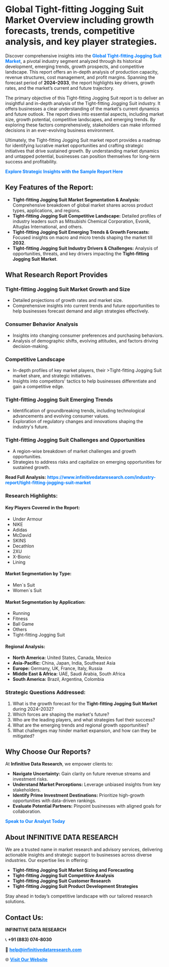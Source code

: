 <h1>Global Tight-fitting Jogging Suit Market Overview including growth forecasts, trends, competitive analysis, and key player strategies.</h1>
<p>
Discover comprehensive insights into the 
<a href="https://www.infinitivedataresearch.com/industry-report/tight-fitting-jogging-suit-market" rel="dofollow" style="color: #007BFF; text-decoration: none;"><strong>Global Tight-fitting Jogging Suit Market</strong></a>, a pivotal industry segment analyzed through its historical development, emerging trends, growth prospects, and competitive landscape. This report offers an in-depth analysis of production capacity, revenue structures, cost management, and profit margins. Spanning the forecast period of <strong>2024–2033</strong>, the report highlights key drivers, growth rates, and the market’s current and future trajectory.
</p>
<p>
The primary objective of this Tight-fitting Jogging Suit report is to deliver an insightful and in-depth analysis of the Tight-fitting Jogging Suit industry. It offers businesses a clear understanding of the market's current dynamics and future outlook. The report dives into essential aspects, including market size, growth potential, competitive landscapes, and emerging trends. By exploring these factors comprehensively, stakeholders can make informed decisions in an ever-evolving business environment.
</p>
<p>
Ultimately, the Tight-fitting Jogging Suit market report provides a roadmap for identifying lucrative market opportunities and crafting strategic initiatives that drive sustained growth. By understanding market dynamics and untapped potential, businesses can position themselves for long-term success and profitability.
</p>
<p>
<a href="https://www.infinitivedataresearch.com/request-sample/reportId=107816" style="color: #007BFF; text-decoration: none;"><strong>Explore Strategic Insights with the Sample Report Here</strong></a>
</p>

<h2>Key Features of the Report:</h2>
<ul>
<li><strong>Tight-fitting Jogging Suit Market Segmentation & Analysis:</strong> Comprehensive breakdown of global market shares across product types, applications, and regions.</li>
<li><strong>Tight-fitting Jogging Suit Competitive Landscape:</strong> Detailed profiles of industry leaders such as Mitsubishi Chemical Corporation, Evonik, Altuglas International, and others.</li>
<li><strong>Tight-fitting Jogging Suit Emerging Trends & Growth Forecasts:</strong> Focused insights on macro and micro trends shaping the market till <strong>2032</strong>.</li>
<li><strong>Tight-fitting Jogging Suit Industry Drivers & Challenges:</strong> Analysis of opportunities, threats, and key drivers impacting the <strong>Tight-fitting Jogging Suit Market</strong>.</li>
</ul>

<h2>What Research Report Provides</h2>
<h3>Tight-fitting Jogging Suit Market Growth and Size</h3>
<ul>
<li>Detailed projections of growth rates and market size.</li>
<li>Comprehensive insights into current trends and future opportunities to help businesses forecast demand and align strategies effectively.</li>
</ul>

<h3>Consumer Behavior Analysis</h3>
<ul>
<li>Insights into changing consumer preferences and purchasing behaviors.</li>
<li>Analysis of demographic shifts, evolving attitudes, and factors driving decision-making.</li>
</ul>

<h3>Competitive Landscape</h3>
<ul>
<li>In-depth profiles of key market players, their >Tight-fitting Jogging Suit market share, and strategic initiatives.</li>
<li>Insights into competitors' tactics to help businesses differentiate and gain a competitive edge.</li>
</ul>

<h3>Tight-fitting Jogging Suit Emerging Trends</h3>
<ul>
<li>Identification of groundbreaking trends, including technological advancements and evolving consumer values.</li>
<li>Exploration of regulatory changes and innovations shaping the industry's future.</li>
</ul>

<h3>Tight-fitting Jogging Suit Challenges and Opportunities</h3>
<ul>
<li>A region-wise breakdown of market challenges and growth opportunities.</li>
<li>Strategies to address risks and capitalize on emerging opportunities for sustained growth.</li>
</ul>
<p><strong>Read Full Analysis:</strong> <a href="https://www.infinitivedataresearch.com/industry-report/tight-fitting-jogging-suit-market" rel="dofollow" style="color: #007BFF; text-decoration: none;"><strong>https://www.infinitivedataresearch.com/industry-report/tight-fitting-jogging-suit-market</strong></a></p>
<h3>Research Highlights:</h3>
<h4>Key Players Covered in the Report:</h4>
<ul><li>Under Armour</li><li>NIKE</li><li>Adidas</li><li>McDavid</li><li>SKINS</li><li>Decathlon</li><li>2XU</li><li>X-Bionic</li><li>Lining</li></ul>
<h4>Market Segmentation by Type:</h4>
<ul><li>Men`s Suit</li><li>Women`s Suit</li></ul>
<h4>Market Segmentation by Application:</h4>
<ul><li>Running</li><li>Fitness</li><li>Ball Game</li><li>Others</li><li>Tight-fitting Jogging Suit</li></ul>

<h4>Regional Analysis:</h4>
<ul>
<li><strong>North America:</strong> United States, Canada, Mexico</li>
<li><strong>Asia-Pacific:</strong> China, Japan, India, Southeast Asia</li>
<li><strong>Europe:</strong> Germany, UK, France, Italy, Russia</li>
<li><strong>Middle East & Africa:</strong> UAE, Saudi Arabia, South Africa</li>
<li><strong>South America:</strong> Brazil, Argentina, Colombia</li>
</ul>

<h3>Strategic Questions Addressed:</h3>
<ol>
<li>What is the growth forecast for the <strong>Tight-fitting Jogging Suit Market</strong> during 2024–2032?</li>
<li>Which forces are shaping the market's future?</li>
<li>Who are the leading players, and what strategies fuel their success?</li>
<li>What are the emerging trends and regional growth opportunities?</li>
<li>What challenges may hinder market expansion, and how can they be mitigated?</li>
</ol>

<h2>Why Choose Our Reports?</h2>
<p>At <strong>Infinitive Data Research</strong>, we empower clients to:</p>
<ul>
<li><strong>Navigate Uncertainty:</strong> Gain clarity on future revenue streams and investment risks.</li>
<li><strong>Understand Market Perceptions:</strong> Leverage unbiased insights from key stakeholders.</li>
<li><strong>Identify Prime Investment Destinations:</strong> Prioritize high-growth opportunities with data-driven rankings.</li>
<li><strong>Evaluate Potential Partners:</strong> Pinpoint businesses with aligned goals for collaboration.</li>
</ul>
<p><a href="https://www.infinitivedataresearch.com/industry-report/tight-fitting-jogging-suit-market" rel="dofollow" style="color: #007BFF; text-decoration: none;"><strong>Speak to Our Analyst Today</strong></a></p>

<h2>About INFINITIVE DATA RESEARCH</h2>
<p>We are a trusted name in market research and advisory services, delivering actionable insights and strategic support to businesses across diverse industries. Our expertise lies in offering:</p>
<ul>
<li><strong>Tight-fitting Jogging Suit Market Sizing and Forecasting</strong></li>
<li><strong>Tight-fitting Jogging Suit Competitive Analysis</strong></li>
<li><strong>Tight-fitting Jogging Suit Customer Research</strong></li>
<li><strong>Tight-fitting Jogging Suit Product Development Strategies</strong></li>
</ul>
<p>Stay ahead in today’s competitive landscape with our tailored research solutions.</p>

<h2>Contact Us:</h2>
<p><strong>INFINITIVE DATA RESEARCH</strong></p>
<p>📞 <strong>+91 (883) 074-8030</strong></p>
<p>📧 <strong><a href="mailto:help@infinitivedataresearch.com" style="color: #007BFF;">help@infinitivedataresearch.com</a></strong></p>
<p>🌐 <strong><a href="https://www.infinitivedataresearch.com" rel="dofollow" style="color: #007BFF;">Visit Our Website</a></strong></p>